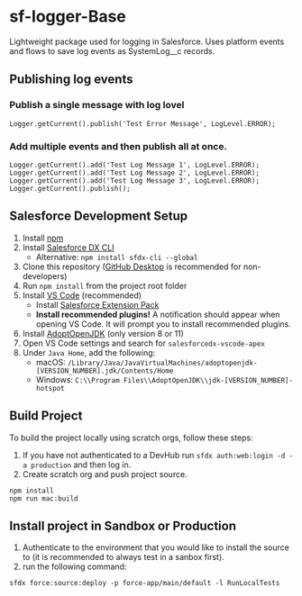 # sf-logger-Base

Lightweight package used for logging in Salesforce. Uses platform events and flows to save log events as SystemLog\_\_c records.

## Publishing log events

### Publish a single message with log lovel

```
Logger.getCurrent().publish('Test Error Message', LogLevel.ERROR);
```

### Add multiple events and then publish all at once.

```
Logger.getCurrent().add('Test Log Message 1', LogLevel.ERROR);
Logger.getCurrent().add('Test Log Message 2', LogLevel.ERROR);
Logger.getCurrent().add('Test Log Message 3', LogLevel.ERROR);
Logger.getCurrent().publish();
```

## Salesforce Development Setup

1. Install [npm](https://nodejs.org/en/download/)
1. Install [Salesforce DX CLI](https://developer.salesforce.com/tools/sfdxcli)
   - Alternative: `npm install sfdx-cli --global`
1. Clone this repository ([GitHub Desktop](https://desktop.github.com) is recommended for non-developers)
1. Run `npm install` from the project root folder
1. Install [VS Code](https://code.visualstudio.com) (recommended)
   - Install [Salesforce Extension Pack](https://marketplace.visualstudio.com/items?itemName=salesforce.salesforcedx-vscode)
   - **Install recommended plugins!** A notification should appear when opening VS Code. It will prompt you to install recommended plugins.
1. Install [AdoptOpenJDK](https://adoptopenjdk.net) (only version 8 or 11)
1. Open VS Code settings and search for `salesforcedx-vscode-apex`
1. Under `Java Home`, add the following:
   - macOS: `/Library/Java/JavaVirtualMachines/adoptopenjdk-[VERSION_NUMBER].jdk/Contents/Home`
   - Windows: `C:\\Program Files\\AdoptOpenJDK\\jdk-[VERSION_NUMBER]-hotspot`

## Build Project

To build the project locally using scratch orgs, follow these steps:

1. If you have not authenticated to a DevHub run `sfdx auth:web:login -d -a production` and then log in.
2. Create scratch org and push project source.

```
npm install
npm run mac:build
```

## Install project in Sandbox or Production

1. Authenticate to the environment that you would like to install the source to (it is recommended to always test in a sanbox first).
2. run the following command:

```
sfdx force:source:deploy -p force-app/main/default -l RunLocalTests
```
